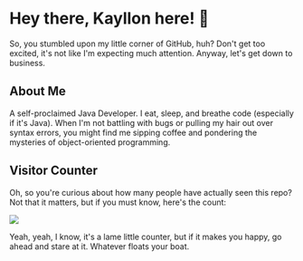 # Hey there, Kayllon here! 👋

So, you stumbled upon my little corner of GitHub, huh? Don't get too excited, it's not like I'm expecting much attention. Anyway, let's get down to business.

## About Me
A self-proclaimed Java Developer. I eat, sleep, and breathe code (especially if it's Java). When I'm not battling with bugs or pulling my hair out over syntax errors, you might find me sipping coffee and pondering the mysteries of object-oriented programming.

## Visitor Counter
Oh, so you're curious about how many people have actually seen this repo? Not that it matters, but if you must know, here's the count:

![](https://count.getloli.com/get/@KayllonDouglas.github.readme)

Yeah, yeah, I know, it's a lame little counter, but if it makes you happy, go ahead and stare at it. Whatever floats your boat.
